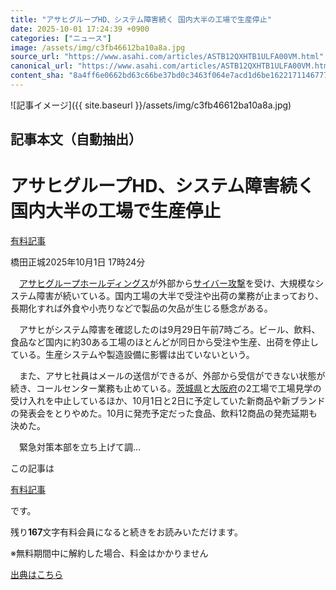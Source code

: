 ```yaml
---
title: "アサヒグループHD、システム障害続く 国内大半の工場で生産停止"
date: 2025-10-01 17:24:39 +0900
categories: ["ニュース"]
image: /assets/img/c3fb46612ba10a8a.jpg
source_url: "https://www.asahi.com/articles/ASTB12QXHTB1ULFA00VM.html"
canonical_url: "https://www.asahi.com/articles/ASTB12QXHTB1ULFA00VM.html"
content_sha: "8a4ff6e0662bd63c66be37bd0c3463f064e7acd1d6be1622171146777b10e2cd"
---
```


![記事イメージ]({{ site.baseurl }}/assets/img/c3fb46612ba10a8a.jpg)

## 記事本文（自動抽出）
<div><main role="main" id="main"><p></p><div class="y_Qv3"><h1>アサヒグループHD、システム障害続く　国内大半の工場で生産停止</h1><div class="mhPng"><p><span class="fNPYU Q_Shz"><a href="//www.asahi.com/news/gold.html?iref=com_gold">有料記事</a></span></p><span class="H8KYB">橋田正城</span><span class="UDj4P"><time datetime="2025-10-01T08:24:39.000Z">2025年10月1日 17時24分</time></span></div></div><p id="gsm_above_SnsUtilityArea"></p><p x-component-name="CommentHeadline" x-component-data='{"commentCount":0,"commentators":[],"mode":"pc"}'></p><div class="nfyQp"><p>　<a href="//www.asahi.com/topics/word/%E3%82%A2%E3%82%B5%E3%83%92%E3%82%B0%E3%83%AB%E3%83%BC%E3%83%97%E3%83%9B%E3%83%BC%E3%83%AB%E3%83%87%E3%82%A3%E3%83%B3%E3%82%B0%E3%82%B9.html" title="アサヒグループホールディングス のトピックスを開く" class="eWgMZ">アサヒグループホールディングス</a>が外部から<a href="//www.asahi.com/topics/word/%E3%82%B5%E3%82%A4%E3%83%90%E3%83%BC%E6%94%BB%E6%92%83.html" title="サイバー攻撃 のトピックスを開く" class="eWgMZ">サイバー攻撃</a>を受け、大規模なシステム障害が続いている。国内工場の大半で受注や出荷の業務が止まっており、長期化すれば外食や小売りなどで製品の欠品が生じる懸念がある。</p><p>　アサヒがシステム障害を確認したのは9月29日午前7時ごろ。ビール、飲料、食品など国内に約30ある工場のほとんどが同日から受注や生産、出荷を停止している。生産システムや製造設備に影響は出ていないという。</p><p>　また、アサヒ社員はメールの送信ができるが、外部から受信ができない状態が続き、コールセンター業務も止めている。<a href="http://www.asahi.com/area/ibaraki/" title="茨城県 のトピックスを開く" class="eWgMZ">茨城県</a>と<a href="http://www.asahi.com/area/osaka/" title="大阪府 のトピックスを開く" class="eWgMZ">大阪府</a>の2工場で工場見学の受け入れを中止しているほか、10月1日と2日に予定していた新商品や新ブランドの発表会をとりやめた。10月に発売予定だった食品、飲料12商品の発売延期も決めた。</p><p class="Lujdo">　緊急対策本部を立ち上げて調…</p></div><p></p><div class="NbZMW"><div class="PxAm1"><p>この記事は</p><img src="//www.asahicom.jp/images/icon_key_gold.png" alt><a href="//www.asahi.com/news/gold.html?iref=com_1kiji_g_0">有料記事</a><p>です。</p><span class="Zgt88">残り<b>167</b>文字</span><span class="hideFromApp">有料会員になると続きをお読みいただけます。</span></div><p class="eQShK">※無料期間中に解約した場合、料金はかかりません</p></div><p x-component-name="WriterProfile" x-component-data='{"writerProfile":{"writerProfileList":[],"isWriterFollowAvailableMember":false},"isFreeArea":true}'></p><p x-component-name="ArticleCommentList" x-component-data='{"commentCount":0,"commentList":[],"shareUrlBase":"https://www.asahi.com/articles/ASTB12QXHTB1ULFA00VM.html","articleId":"ASTB12QXHTB1ULFA00VM","commentIdParam":"","equalCommentIdIndex":-1,"isAuthorized":false,"isFreePlan":false,"isPaidMember":false,"isPresent":false,"isHazard":false,"freeUrlBase":"//www.asahi.com","digitalUrlBase":"//digital.asahi.com"}'></p></main></div>

[出典はこちら](https://www.asahi.com/articles/ASTB12QXHTB1ULFA00VM.html)
